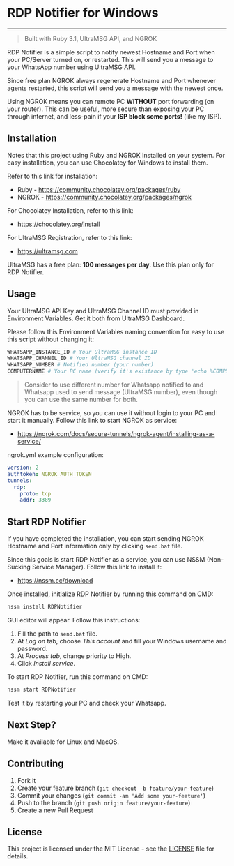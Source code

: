# RDP Notifier for Windows
---

> Built with Ruby 3.1, UltraMSG API, and NGROK

RDP Notifier is a simple script to notify newest Hostname and Port when your PC/Server turned on, or restarted. This will send you a message to your WhatsApp number using UltraMSG API.

Since free plan NGROK always regenerate Hostname and Port whenever agents restarted, this script will send you a message with the newest once.

Using NGROK means you can remote PC **WITHOUT** port forwarding (on your router). This can be useful, more secure than exposing your PC through internet, and less-pain if your **ISP block some ports!** (like my ISP).

## Installation

Notes that this project using Ruby and NGROK Installed on your system. For easy installation, you can use Chocolatey for Windows to install them.

Refer to this link for installation:
- Ruby - https://community.chocolatey.org/packages/ruby
- NGROK - https://community.chocolatey.org/packages/ngrok

For Chocolatey Installation, refer to this link:
- https://chocolatey.org/install

For UltraMSG Registration, refer to this link:
- https://ultramsg.com

UltraMSG has a free plan: **100 messages per day**. Use this plan only for RDP Notifier.

## Usage

Your UltraMSG API Key and UltraMSG Channel ID must provided in Environment Variables. Get it both from UltraMSG Dashboard.

Please follow this Environment Variables naming convention for easy to use this script without changing it:

```sh
WHATSAPP_INSTANCE_ID # Your UltraMSG instance ID
WHATSAPP_CHANNEL_ID # Your UltraMSG channel ID
WHATSAPP_NUMBER # Notified number (your number)
COMPUTERNAME # Your PC name (verify it's existance by type 'echo %COMPUTERNAME%' on CMD. If it's not exist, create it)
```

> Consider to use different number for Whatsapp notified to and Whatsapp used to send message (UltraMSG number), even though you can use the same number for both.

NGROK has to be service, so you can use it without login to your PC and start it manually. Follow this link to start NGROK as service:

- https://ngrok.com/docs/secure-tunnels/ngrok-agent/installing-as-a-service/

ngrok.yml example configuration:

```yml
version: 2
authtoken: NGROK_AUTH_TOKEN
tunnels:
  rdp:
    proto: tcp
    addr: 3389
```
## Start RDP Notifier

If you have completed the installation, you can start sending NGROK Hostname and Port information only by clicking `send.bat` file.

Since this goals is start RDP Notifier as a service, you can use NSSM (Non-Sucking Service Manager). Follow this link to install it:

- https://nssm.cc/download

Once installed, initialize RDP Notifier by running this command on CMD:

```sh
nssm install RDPNotifier
```

GUI editor will appear. Follow this instructions:

1. Fill the path to `send.bat` file.
2. At *Log on* tab, choose *This account* and fill your Windows username and password.
3. At *Process tab*, change priority to High.
4. Click *Install service*.

To start RDP Notifier, run this command on CMD:

```sh
nssm start RDPNotifier
```

Test it by restarting your PC and check your Whatsapp.

## Next Step?
Make it available for Linux and MacOS.

## Contributing

1. Fork it
2. Create your feature branch (`git checkout -b feature/your-feature`)
3. Commit your changes (`git commit -am 'Add some your-feature'`)
4. Push to the branch (`git push origin feature/your-feature`)
5. Create a new Pull Request

## License

This project is licensed under the MIT License - see the [LICENSE](LICENSE) file for details.
